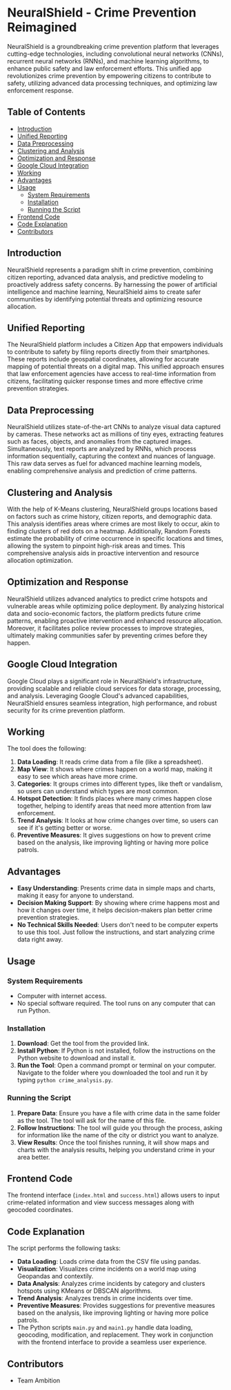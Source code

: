 # NeuralShield - Crime Prevention Reimagined

NeuralShield is a groundbreaking crime prevention platform that leverages cutting-edge technologies, including convolutional neural networks (CNNs), recurrent neural networks (RNNs), and machine learning algorithms, to enhance public safety and law enforcement efforts. This unified app revolutionizes crime prevention by empowering citizens to contribute to safety, utilizing advanced data processing techniques, and optimizing law enforcement response.

## Table of Contents

- [Introduction](#introduction)
- [Unified Reporting](#unified-reporting)
- [Data Preprocessing](#data-preprocessing)
- [Clustering and Analysis](#clustering-and-analysis)
- [Optimization and Response](#optimization-and-response)
- [Google Cloud Integration](#google-cloud-integration)
- [Working](#working)
- [Advantages](#advantages)
- [Usage](#usage)
  - [System Requirements](#system-requirements)
  - [Installation](#installation)
  - [Running the Script](#running-the-script)
- [Frontend Code](#frontend-code)
- [Code Explanation](#code-explanation)
- [Contributors](#contributors)

## Introduction

NeuralShield represents a paradigm shift in crime prevention, combining citizen reporting, advanced data analysis, and predictive modeling to proactively address safety concerns. By harnessing the power of artificial intelligence and machine learning, NeuralShield aims to create safer communities by identifying potential threats and optimizing resource allocation.

## Unified Reporting

The NeuralShield platform includes a Citizen App that empowers individuals to contribute to safety by filing reports directly from their smartphones. These reports include geospatial coordinates, allowing for accurate mapping of potential threats on a digital map. This unified approach ensures that law enforcement agencies have access to real-time information from citizens, facilitating quicker response times and more effective crime prevention strategies.

## Data Preprocessing

NeuralShield utilizes state-of-the-art CNNs to analyze visual data captured by cameras. These networks act as millions of tiny eyes, extracting features such as faces, objects, and anomalies from the captured images. Simultaneously, text reports are analyzed by RNNs, which process information sequentially, capturing the context and nuances of language. This raw data serves as fuel for advanced machine learning models, enabling comprehensive analysis and prediction of crime patterns.

## Clustering and Analysis

With the help of K-Means clustering, NeuralShield groups locations based on factors such as crime history, citizen reports, and demographic data. This analysis identifies areas where crimes are most likely to occur, akin to finding clusters of red dots on a heatmap. Additionally, Random Forests estimate the probability of crime occurrence in specific locations and times, allowing the system to pinpoint high-risk areas and times. This comprehensive analysis aids in proactive intervention and resource allocation optimization.

## Optimization and Response

NeuralShield utilizes advanced analytics to predict crime hotspots and vulnerable areas while optimizing police deployment. By analyzing historical data and socio-economic factors, the platform predicts future crime patterns, enabling proactive intervention and enhanced resource allocation. Moreover, it facilitates police review processes to improve strategies, ultimately making communities safer by preventing crimes before they happen.

## Google Cloud Integration

Google Cloud plays a significant role in NeuralShield's infrastructure, providing scalable and reliable cloud services for data storage, processing, and analysis. Leveraging Google Cloud's advanced capabilities, NeuralShield ensures seamless integration, high performance, and robust security for its crime prevention platform.

## Working

The tool does the following:

1. **Data Loading**: It reads crime data from a file (like a spreadsheet).
2. **Map View**: It shows where crimes happen on a world map, making it easy to see which areas have more crime.
3. **Categories**: It groups crimes into different types, like theft or vandalism, so users can understand which types are most common.
4. **Hotspot Detection**: It finds places where many crimes happen close together, helping to identify areas that need more attention from law enforcement.
5. **Trend Analysis**: It looks at how crime changes over time, so users can see if it's getting better or worse.
6. **Preventive Measures**: It gives suggestions on how to prevent crime based on the analysis, like improving lighting or having more police patrols.

## Advantages

- **Easy Understanding**: Presents crime data in simple maps and charts, making it easy for anyone to understand.
- **Decision Making Support**: By showing where crime happens most and how it changes over time, it helps decision-makers plan better crime prevention strategies.
- **No Technical Skills Needed**: Users don't need to be computer experts to use this tool. Just follow the instructions, and start analyzing crime data right away.

## Usage

### System Requirements

- Computer with internet access.
- No special software required. The tool runs on any computer that can run Python.

### Installation

1. **Download**: Get the tool from the provided link.
2. **Install Python**: If Python is not installed, follow the instructions on the Python website to download and install it.
3. **Run the Tool**: Open a command prompt or terminal on your computer. Navigate to the folder where you downloaded the tool and run it by typing `python crime_analysis.py`.

### Running the Script

1. **Prepare Data**: Ensure you have a file with crime data in the same folder as the tool. The tool will ask for the name of this file.
2. **Follow Instructions**: The tool will guide you through the process, asking for information like the name of the city or district you want to analyze.
3. **View Results**: Once the tool finishes running, it will show maps and charts with the analysis results, helping you understand crime in your area better.

## Frontend Code

The frontend interface (`index.html` and `success.html`) allows users to input crime-related information and view success messages along with geocoded coordinates.

## Code Explanation

The script performs the following tasks:

- **Data Loading**: Loads crime data from the CSV file using pandas.
- **Visualization**: Visualizes crime incidents on a world map using Geopandas and contextily.
- **Data Analysis**: Analyzes crime incidents by category and clusters hotspots using KMeans or DBSCAN algorithms.
- **Trend Analysis**: Analyzes trends in crime incidents over time.
- **Preventive Measures**: Provides suggestions for preventive measures based on the analysis, like improving lighting or having more police patrols.
- The Python scripts `main.py` and `main1.py` handle data loading, geocoding, modification, and replacement. They work in conjunction with the frontend interface to provide a seamless user experience.

## Contributors

- Team Ambition
